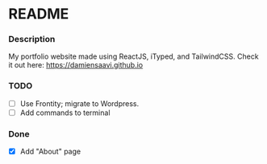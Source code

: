 # README

### Description
My portfolio website made using ReactJS, iTyped, and TailwindCSS.
Check it out here: https://damiensaavi.github.io 

### TODO
- [ ] Use Frontity; migrate to Wordpress.
- [ ] Add commands to terminal

### Done
- [x] Add "About" page
